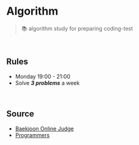# Algorithm

>  📚 algorithm study for preparing coding-test

<br/>

## Rules
- Monday 19:00 - 21:00
- Solve ___3 problems___ a week

<br />

## Source

- [Baekjoon Online Judge](https://www.acmicpc.net/)
- [Programmers](https://programmers.co.kr/)

